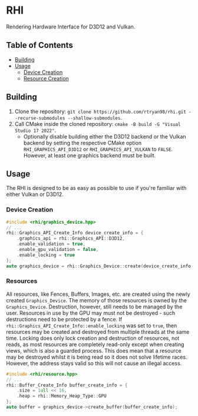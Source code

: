 # RHI
Rendering Hardware Interface for D3D12 and Vulkan.

## Table of Contents
- [Building](#building)
- [Usage](#usage)
    - [Device Creation](#device-creation)
    - [Resource Creation](#resources)

## Building
1. Clone the repository: `git clone https://github.com/rtryan98/rhi.git --recurse-submodules --shallow-submodules`.
2. Call CMake inside the cloned repository: `cmake -B build -G "Visual Studio 17 2022"`.
    - Optionally disable building either the D3D12 backend or the Vulkan backend by setting the respective CMake option `RHI_GRAPHICS_API_D3D12` or `RHI_GRAPHICS_API_VULKAN` to `FALSE`.
    However, at least one graphics backend must be built.

## Usage
The RHI is designed to be as easy as possible to use if you're familiar with either Vulkan or D3D12.

### Device Creation
```cpp
#include <rhi/graphics_device.hpp>
// ...
rhi::Graphics_API_Create_Info device_create_info = {
    .graphics_api = rhi::Graphics_API::D3D12,
    .enable_validation = true,
    .enable_gpu_validation = false,
    .enable_locking = true
};
auto graphics_device = rhi::Graphics_Device::create(device_create_info);
```

### Resources
All resources, like Fences, Buffers, Images, etc. are created using the newly created `Graphics_Device`.
The memory of those resources is owned by the `Graphics_Device`.
Destruction, however, still needs to be managed by the user.
Resources in use by the GPU may must not be destroyed - such destructions need to be protected by a fence.
If `rhi::Graphics_API_Create_Info::enable_locking` was set to `true`, then resources may be created and destroyed from multiple threads at the same time.
Locking does only lock creation and destruction of resources, not reads, as most resources are completely read-only except when creating views, which is also a guarded process.
This does mean that a resource may be destroyed whilst it is being read so it does not solve lifetime races.
However, the address stays valid so this will not cause an illegal access.
```cpp
#include <rhi/resource.hpp>
// ...
rhi::Buffer_Create_Info buffer_create_info = {
    .size = 1ull << 16,
    .heap = rhi::Memory_Heap_Type::GPU
};
auto buffer = graphics_device->create_buffer(buffer_create_info);
```

